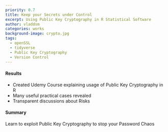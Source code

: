 ```yaml
---
priority: 0.7
title: Keep your Secrets under Control
excerpt: Using Public Key Cryptography in R Statistical Software
author: vladdsm
categories: works
background-image: crypto.jpg
tags:
  - openSSL
  - tidyverse
  - Public Key Cryptography
  - Version Control
---
```


#### Results

- Created Udemy Course explaining usage of Public Key Cryptography in R
- Many useful practical cases revealed
- Transparent discussions about Risks

#### Summary

Learn to exploit Public Key Cryptography to stop your Password Chaos
